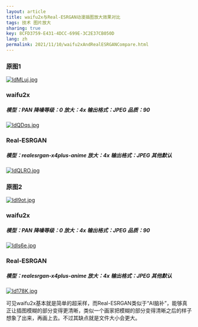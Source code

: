 ```yaml
---
layout: article
title: waifu2x与Real-ESRGAN动漫插图放大效果对比
tags: 技术 图片放大
sharing: true
key: 8CFD3759-E431-4DCC-699E-3C2E37CB050D
lang: zh
permalink: 2021/11/10/waifu2xAndRealESRGANCompare.html
---
```

### 原图1

[![IdMLuj.jpg](https://z3.ax1x.com/2021/11/10/IdMLuj.jpg)](https://imgtu.com/i/IdMLuj)

### waifu2x

##### 模型：PAN 降噪等级：0 放大：4x 输出格式：JPEG 品质：90

[![IdQDqs.jpg](https://z3.ax1x.com/2021/11/10/IdQDqs.jpg)](https://imgtu.com/i/IdQDqs)

### Real-ESRGAN

##### 模型：realesrgan-x4plus-anime 放大：4x 输出格式：JPEG 其他默认

[![IdQLRO.jpg](https://z3.ax1x.com/2021/11/10/IdQLRO.jpg)](https://imgtu.com/i/IdQLRO)



### 原图2

[![Idl9ot.jpg](https://z3.ax1x.com/2021/11/10/Idl9ot.jpg)](https://imgtu.com/i/Idl9ot)

### waifu2x

##### 模型：PAN 降噪等级：0 放大：4x 输出格式：JPEG 品质：90

[![Idls6e.jpg](https://z3.ax1x.com/2021/11/10/Idls6e.jpg)](https://imgtu.com/i/Idls6e)

### Real-ESRGAN

##### 模型：realesrgan-x4plus-anime 放大：4x 输出格式：JPEG 其他默认

[![Id178K.jpg](https://z3.ax1x.com/2021/11/10/Id178K.jpg)](https://imgtu.com/i/Id178K)



可见waifu2x基本就是简单的超采样，而Real-ESRGAN类似于“AI脑补”，能够真正让插图模糊的部分变得更清晰，类似一个画家把模糊的部分变得清晰之后的样子想象了出来，再画上去。不过其缺点就是文件大小会更大。

